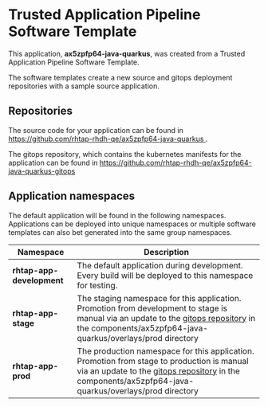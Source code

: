 # Trusted Application Pipeline Software Template

This application, **ax5zpfp64-java-quarkus**, was created from a Trusted Application Pipeline Software Template.

The software templates create a new source and gitops deployment repositories with a sample source application. 

## Repositories

The source code for your application can be found in [https://github.com/rhtap-rhdh-qe/ax5zpfp64-java-quarkus ](https://github.com/rhtap-rhdh-qe/ax5zpfp64-java-quarkus ).
 
The gitops repository, which contains the kubernetes manifests for the application can be found in 
[https://github.com/rhtap-rhdh-qe/ax5zpfp64-java-quarkus-gitops ](https://github.com/rhtap-rhdh-qe/ax5zpfp64-java-quarkus-gitops ) 

## Application namespaces 

The default application will be found in the following namespaces. Applications can be deployed into unique namespaces or multiple software templates can also bet generated into the same group namespaces.  

|  Namespace   |  Description   |  
| -------- | -------- |   
| **rhtap-app-development** | The default application during development. Every build will be deployed to this namespace for testing. | 
| **rhtap-app-stage** | The staging namespace for this application. Promotion from development to stage is manual via an update to the [gitops repository](https://github.com/rhtap-rhdh-qe/ax5zpfp64-java-quarkus-gitops ) in the components/ax5zpfp64-java-quarkus/overlays/prod directory |  
| **rhtap-app-prod** | The production namespace for this application. Promotion from stage to production is manual via an update to the [gitops repository](https://github.com/rhtap-rhdh-qe/ax5zpfp64-java-quarkus-gitops ) in the components/ax5zpfp64-java-quarkus/overlays/prod directory | 